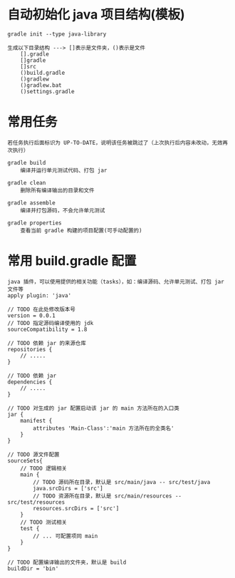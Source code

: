 # 自动初始化 java 项目结构(模板)
	gradle init --type java-library
	
	生成以下目录结构 ---> []表示是文件夹，()表示是文件
		[].gradle 
		[]gradle
		[]src
		()build.gradle
		()gradlew
		()gradlew.bat
		()settings.gradle
		
# 常用任务
	若任务执行后面标识为 UP-TO-DATE，说明该任务被跳过了（上次执行后内容未改动，无效再次执行）

	gradle build
		编译并运行单元测试代码、打包 jar
		
	gradle clean
		删除所有编译输出的目录和文件
	
	gradle assemble
		编译并打包源码，不会允许单元测试
		
	gradle properties
		查看当前 gradle 构建的项目配置(可手动配置的)
		
# 常用 build.gradle 配置

	java 插件，可以使用提供的相关功能（tasks），如：编译源码、允许单元测试、打包 jar 文件等
	apply plugin: 'java'
	
	// TODO 在此处修改版本号
	version = 0.0.1
	// TODO 指定源码编译使用的 jdk
	sourceCompatibility = 1.8
	
	// TODO 依赖 jar 的来源仓库
	repositories {
		// .....
	}
	
	// TODO 依赖 jar
	dependencies {
		// .....
	}
	
	// TODO 对生成的 jar 配置启动该 jar 的 main 方法所在的入口类
	jar {
		manifest {
			attributes 'Main-Class':'main 方法所在的全类名'
		}
	}
	
	// TODO 源文件配置
	sourceSets{
		// TODO 逻辑相关
		main {
			// TODO 源码所在目录，默认是 src/main/java -- src/test/java
			java.srcDirs = ['src']
			// TODO 资源所在目录，默认是 src/main/resources -- src/test/resources
			resources.srcDirs = ['src']
		}
		// TODO 测试相关
		test {
			// ... 可配置项同 main
		}
	}
	
	// TODO 配置编译输出的文件夹，默认是 build
	buildDir = 'bin' 
	
	
	
	

		